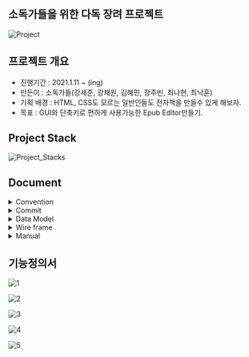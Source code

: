 ## 소독가들을 위한 다독 장려 프로젝트

![Project](/uploads/3f0820e6940864c1e6acdb894bf2d761/Project.jpg)


## 프로젝트 개요

- 진행기간 : 2021.1.11 ~ (ing)
- 만든이 : 소독가들(강세준, 강채원, 김혜민, 장주빈, 최나현, 최낙훈)
- 기획 배경 : HTML, CSS도 모르는 일반인들도 전자책을 만들수 있게 해보자.
- 목표 : GUI와 단축키로 편하게 사용가능한 Epub Editor만들기.

## Project Stack
![Project_Stacks](/uploads/ea77b3e5ce6ab35d0ba738c464d6a66c/Project_Stacks.png)

## Document
<details>
    <summary> Convention </summary>
    <ul>
        <a href="Document/Convention/Java_Convention.md"><li> Java Convention</li></a>
        <a href="Document/Convention/Vue(Vuex)_Convention.md"><li> Vue(Vuex) Convention</li></a>
    </ul>
</details>
<details>
    <summary> Commit </summary>
    <ul>
        <a href="Document/Commit Rule/Git Commit Rule.md"><li> Git Commit Rule</li></a>
    </ul>
</details>
<details>
    <summary> Data Model </summary>
    <ul>
        <a href="Document/DataModel/MongoDB Data Model(JSON).md"><li> MongoDB Data Model </li></a>
    </ul>
</details>
<details>
    <summary> Wire frame </summary>
    <ul>
        <a href="Document/Wireframe/Project WireFrame Image.md"><li> Wireframe Image </li></a>
    </ul>
</details>
<details>
    <summary> Manual </summary>
    <ul>
        <a href="Document/Manual/manual.md"><li> Manual </li></a>
    </ul>
</details>


## 기능정의서

![1](/uploads/5a5d2da16e1e1b1047e5fe610824bff3/1.png)

![2](/uploads/058e01760f34462ecee4517f5ccaaed7/2.png)

![3](/uploads/f361bfb867ed9b06cc210d84100b292b/3.png)

![4](/uploads/b038d95e20f2177fbe43762be37deed1/4.png)

![5](/uploads/39067c5cfbf5665eb6927574a74cf2d1/5.png)